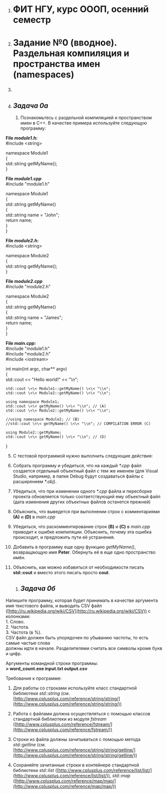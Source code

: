 1. # **ФИТ НГУ, курс ОООП, осенний семестр**

2. # **Задание №0 (вводное). Раздельная компиляция и пространства имен (namespaces)**

3. ### 

4. ## ***Задача 0а***

   1. Познакомьтесь с раздельной компиляцией и пространством имен в C++. В качестве примера используйте следующую программу:

**File *module1.h:***  
\#include \<string\>

namespace Module1  
{  
	std::string getMyName();  
}

**File *module1.cpp***  
\#include "module1.h"

namespace Module1  
{  
	std::string getMyName()  
	{  
		std::string name \= "John";  
		return name;  
	}  
}

**File *module2.h:***  
\#include \<string\>

namespace Module2  
{  
	std::string getMyName();  
}

**File *module2.cpp***  
\#include "module2.h"

namespace Module2  
{  
	std::string getMyName()  
	{  
		std::string name \= "James";  
		return name;  
	}  
}

**File *main.cpp:***  
\#include "module1.h"  
\#include "module2.h"  
\#include \<iostream\>

int main(int argc, char\*\* argv)  
{  
	std::cout \<\<  "Hello world\!" \<\< "\\n";  
	  
	std::cout \<\< Module1::getMyName() \<\< "\\n";  
	std::cout \<\< Module2::getMyName() \<\< "\\n";

	using namespace Module1;  
	std::cout \<\< getMyName() \<\< "\\n"; // (A)  
	std::cout \<\< Module2::getMyName() \<\< "\\n";

	//using namespace Module2; // (B)  
	//std::cout \<\< getMyName() \<\< "\\n"; // COMPILATION ERROR (C)

	using Module2::getMyName;  
	std::cout \<\< getMyName() \<\< "\\n"; // (D)

}

5. С тестовой программой нужно выполнить следующие действия:

1. Собрать программу и убедиться, что на каждый *\*.cpp* файл создается отдельный объектный файл с тем же именем (для Visual Studio, например, в папке Debug будут создаваться файлы с расширением *\*.obj*). 

2. Убедиться, что при изменении одного *\*.cpp* файла и пересборке проекта обновляется только соответствующий ему объектный файл (дата изменения других объектных файлов останется прежней)

3. Объяснить, что выведется при выполнении строк с комментариями **(А)** и **(D)** в *main.cpp*

4. Убедиться, что раскомментирование строк **(B)** и **(C)** в *main.cpp* приводит к ошибке компиляции. Объяснить, почему эта ошибка происходит, и предложить пути её устранения.

5. Добавить в программу еще одну функцию *getMyName()*, возвращающую имя **Peter**. Обернуть её в еще одно пространство имён.

6. Объяснить, как можно избавиться от необходимости писать **std::cout** и вместо этого писать просто **cout**.  
   

   1. ## ***Задача 0б***

Напишите программу, которая будет принимать в качестве аргумента имя текстового файла, и выводить CSV файл ([http://ru.wikipedia.org/wiki/CSV](http://ru.wikipedia.org/wiki/CSV)) с колонками:  
1\. Слово.  
2\. Частота.  
3\. Частота (в %).  
CSV файл должен быть упорядочен по убыванию частоты, то есть самые частые слова  
должны идти в начале. Разделителями считать все символы кроме букв и цифр.

Аргументы командной строки программы:  
**\> word\_count.exe input.txt output.csv**

Требования к программе:

1. Для работы со строками используйте класс стандартной библиотеки *std::string* (см. [http://www.cplusplus.com/reference/string/string/](http://www.cplusplus.com/reference/string/string/)) 

2. Работа с файлами должна осуществляться с помощью классов стандартной библиотеки из модуля *fstream* ([http://www.cplusplus.com/reference/fstream/](http://www.cplusplus.com/reference/fstream/))

3. Строки из файла должны зачитываться с помощью метода *std::getline* (см. [http://www.cplusplus.com/reference/string/string/getline/](http://www.cplusplus.com/reference/string/string/getline/))

4. Сохраняйте зачитанные строки в контейнере стандартной библиотеки *std::list* ([http://www.cplusplus.com/reference/list/list/](http://www.cplusplus.com/reference/list/list/)), *std::map* ([http://www.cplusplus.com/reference/map/map/](http://www.cplusplus.com/reference/map/map/))

